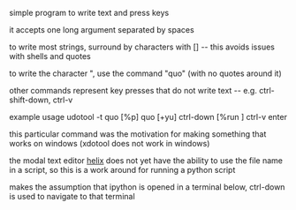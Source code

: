 
simple program to write text and press keys

it accepts one long argument separated by spaces

to write most strings, surround by characters with [] -- this avoids issues with shells and quotes

to write the character ", use the command "quo" (with no quotes around it)

other commands represent key presses that do not write text -- e.g. ctrl-shift-down, ctrl-v

example usage
udotool -t quo [%p] quo [+yu] ctrl-down [%run ] ctrl-v enter

this particular command was the motivation for making something that works on windows (xdotool does not work in windows)

the modal text editor [helix](https://github.com/helix-editor/helix) does not yet have the ability to use the file name in a script, so this is a work around for running a python script

makes the assumption that ipython is opened in a terminal below, ctrl-down is used to navigate to that terminal


